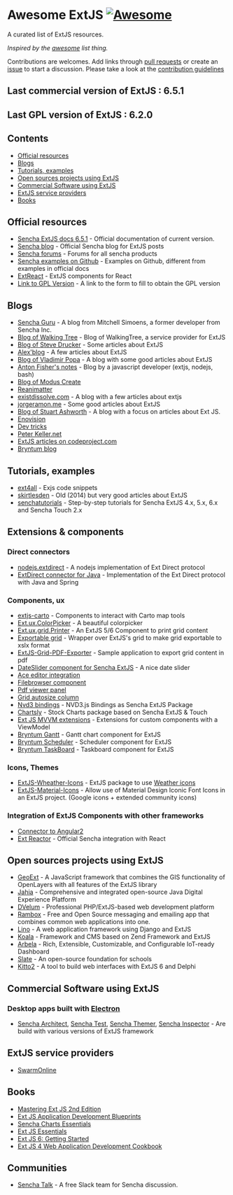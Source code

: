 # Awesome ExtJS [![Awesome](https://cdn.rawgit.com/sindresorhus/awesome/d7305f38d29fed78fa85652e3a63e154dd8e8829/media/badge.svg)](https://github.com/sindresorhus/awesome)

A curated list of ExtJS resources.

*Inspired by the [awesome](https://github.com/sindresorhus/awesome) list thing.*

Contributions are welcomes. Add links through [pull requests](https://github.com/abenhamdine/awesome-extjs/pulls) or create an [issue](https://github.com/abenhamdine/awesome-extjs/issues) to start a discussion. Please take a look at the [contribution guidelines](CONTRIBUTING.md)

## Last commercial version of ExtJS : 6.5.1
## Last GPL version of ExtJS : 6.2.0

## Contents

- [Official resources](#official-resources)
- [Blogs](#Blogs)
- [Tutorials, examples](#tutorials,-examples)
- [Open sources projects using ExtJS](#open-sources-projects-using-extjs)
- [Commercial Software using ExtJS](#commercial-software-using-extjs)
- [ExtJS service providers](#extjs-service-providers)
- [Books](#books)

## Official resources

* [Sencha ExtJS docs 6.5.1](http://docs.sencha.com/extjs/6.5.1/index.html) - Official documentation of current version.
* [Sencha blog](https://www.sencha.com/blog/category/sencha-ext-js) - Official Sencha blog for ExtJS posts
* [Sencha forums](https://www.sencha.com/forum) - Forums for all sencha products
* [Sencha examples on Github](https://github.com/sencha-extjs-examples) - Examples on Github, different from examples in official docs
* [ExtReact](https://www.sencha.com/products/extreact/#app) - ExtJS components for React
* [Link to GPL Version](https://www.sencha.com/legal/gpl/) - A link to the form to fill to obtain the GPL version

## Blogs

* [Sencha Guru](https://sencha.guru/) - A blog from Mitchell Simoens, a former developer from Sencha Inc.
* [Blog of Walking Tree](https://walkingtree.tech/index.php/blog) - Blog of WalkingTree, a service provider for ExtJS
* [Blog of Steve Drucker](https://druckit.wordpress.com/) - Some articles about ExtJS
* [Alex'blog](https://abarre.wordpress.com/) - A few articles about ExtJS
* [Blog of Vladimir Popa](http://vadimpopa.com/) - A blog with some good articles about ExtJS
* [Anton Fisher's notes](https://antonfisher.com/) - Blog by a javascript developer (extjs, nodejs, bash)
* [Blog of Modus Create](http://moduscreate.com/category/sencha/)
* [Reanimatter](http://reanimatter.com/tag/ext-js/)
* [existdissolve.com](http://existdissolve.com/) - A blog with a few articles about extjs
* [jorgeramon.me](http://jorgeramon.me/tag/extjs-tutorial/) - Some good articles about ExtJS
* [Blog of Stuart Ashworth](http://www.stuartashworth.com/blog/) - A blog with a focus on articles about Ext JS.
* [Enovision](https://www.enovision.net/ext-js/)
* [Dev tricks](https://www.leeboonstra.com/)
* [Peter Keller.net](http://peterkellner.net/category/extjs/)
* [ExtJS articles on codeproject.com](https://www.codeproject.com/Tags/ExtJS)
* [Bryntum blog](https://bryntum.com/blog)

## Tutorials, examples

* [ext4all](https://ext4all.com/) - Exjs code snippets
* [skirtlesden](http://skirtlesden.com/articles/) - Old (2014) but very good articles about ExtJS
* [senchatutorials](http://senchatutorials.in/) - Step-by-step tutorials for Sencha ExtJS 4.x, 5.x, 6.x and Sencha Touch 2.x

## Extensions & components

### Direct connectors
* [nodejs.extdirect](https://github.com/jurisv/nodejs.extdirect) - A nodejs implementation of Ext Direct protocol
* [ExtDirect connector for Java](https://github.com/ralscha/extdirectspring) - Implementation of the Ext Direct protocol with Java and Spring

### Components, ux

* [extjs-carto](https://github.com/CrestoneDigital/extjs-carto) - Components to interact with Carto map tools
* [Ext.ux.ColorPicker](https://github.com/sw4/Ext.ux.ColorPicker) - A beautiful colorpicker
* [Ext.ux.grid.Printer](https://github.com/Arhia/Ext.ux.grid.Printer) - An ExtJS 5/6 Component to print grid content
* [Exportable grid](https://github.com/yorl1n/ext.ExportableGrid) - Wrapper over ExtJS's grid to make grid exportable to xslx format
* [ExtJS-Grid-PDF-Exporter](https://github.com/shikhirsingh/ExtJS-Grid-PDF-Exporter) - Sample application to export grid content in pdf
* [DateSlider component for Sencha ExtJS](https://github.com/OhmzTech/extjs-dateslider) - A nice date slider
* [Ace editor integration](https://github.com/cadorn/ace-extjs)
* [Filebrowser component](https://github.com/revolunet/Ext.ux.filebrowser)
* [Pdf viewer panel](https://github.com/SunboX/ext_ux_pdf_panel)
* [Grid autosize column](http://reanimatter.com/2016/03/12/ext-js-grid-plugin-autosizing-columns-to-fit-content/)
* [Nvd3 bindings](https://github.com/syslogic/extjs-nvd3-charts) - NVD3.js Bindings as Sencha ExtJS Package
* [Chartsly](https://github.com/walkingtree/chartsly) - Stock Charts package based on Sencha ExtJS & Touch
* [Ext JS MVVM extensions](https://github.com/alexeysolonets/extjs-mvvm-extensions) - Extensions for custom components with a ViewModel
* [Bryntum Gantt](https://bryntum.com/gantt) - Gantt chart component for ExtJS
* [Bryntum Scheduler](https://bryntum.com/scheduler) - Scheduler component for ExtJS
* [Bryntum TaskBoard](https://bryntum.com/taskboard) - Taskboard component for ExtJS

### Icons, Themes

* [ExtJS-Wheather-Icons](https://github.com/RichardStyles/ExtJS-Weather-Icons) - ExtJS package to use [Weather icons](https://erikflowers.github.io/weather-icons/)
* [ExtJS-Material-Icons](https://github.com/RichardStyles/ExtJS-Material-Icons) - Allow use of Material Design Iconic Font Icons in an ExtJS project. (Google icons + extended community icons)

### Integration of ExtJS Components with other frameworks

* [Connector to Angular2](https://github.com/mgusmano/angular2-extjs)
* [Ext Reactor](https://github.com/sencha/extjs-reactor) - Official Sencha integration with React

## Open sources projects using ExtJS

* [GeoExt](https://github.com/geoext/geoext3) - A JavaScript framework that combines the GIS functionality of OpenLayers with all features of the ExtJS library
* [Jahia](https://github.com/Jahia) - Comprehensive and integrated open-source Java Digital Experience Platform
* [DVelum](https://github.com/dvelum/dvelum) - Professional PHP/ExtJS-based web development platform
* [Rambox](https://github.com/saenzramiro/rambox) - Free and Open Source messaging and emailing app that combines common web applications into one.
* [Lino](https://github.com/lino-framework/lino) - A web application framework using Django and ExtJS
* [Koala](https://github.com/koala-framework/koala-framework) - Framework and CMS based on Zend Framework and ExtJS
* [Arbela](https://github.com/walkingtree/arbela) - Rich, Extensible, Customizable, and Configurable IoT-ready Dashboard
* [Slate](https://github.com/SlateFoundation/slate) - An open-source foundation for schools
* [Kitto2](https://github.com/EtheaDev/kitto2) - A tool to build web interfaces with ExtJS 6 and Delphi

## Commercial Software using ExtJS

### Desktop apps built with [Electron](https://electron.atom.io/)
* [Sencha Architect](https://www.sencha.com/products/architect/), [Sencha Test](https://www.sencha.com/products/test/), [Sencha Themer](https://www.sencha.com/products/themer/), [Sencha Inspector](https://www.sencha.com/products/inspector/) - Are build with various versions of ExtJS framework

## ExtJS service providers

* [SwarmOnline](https://www.swarmonline.com/)

## Books

* [Mastering Ext JS 2nd Edition](https://www.packtpub.com/web-development/mastering-ext-js-second-edition)
* [Ext JS Application Development Blueprints](https://www.packtpub.com/web-development/ext-js-application-development-blueprints)
* [Sencha Charts Essentials](https://www.packtpub.com/web-development/sencha-charts-essentials)
* [Ext JS Essentials](https://www.packtpub.com/web-development/ext-js-essentials)
* [Ext JS 6: Getting Started](http://www.extjs6gettingstarted.com)
* [Ext JS 4 Web Application Development Cookbook](https://www.packtpub.com/web-development/ext-js-4-web-application-development-cookbook)

## Communities

* [Sencha Talk](http://www.senchatalk.com) - A free Slack team for Sencha discussion.
